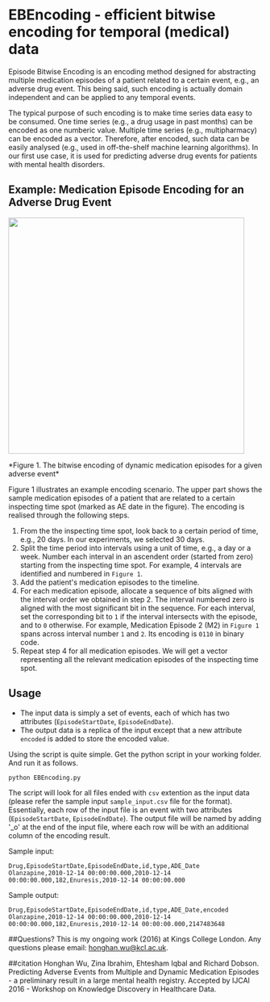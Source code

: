 # EBEncoding - efficient bitwise encoding for temporal (medical) data
Episode Bitwise Encoding is an encoding method designed for abstracting multiple medication episodes of a patient related to a certain event, e.g., an adverse drug event. This being said, such encoding is actually domain independent and can be applied to any temporal events. 

The typical purpose of such encoding is to make time series data easy to be consumed. One time series (e.g., a drug usage in past months) can be encoded as one numberic value. Multiple time series (e.g., multipharmacy) can be encoded as a vector. Therefore, after encoded, such data can be easily analysed (e.g., used in off-the-shelf machine learning algorithms). In our first use case, it is used for predicting adverse drug events for patients with mental health disorders.


## Example: Medication Episode Encoding for an Adverse Drug Event
<p>
  <img src="https://github.com/Honghan/EBEncoding/blob/master/EBEncoding/imgs/fig2.png" width="468"/>
</p>
*Figure 1. The bitwise encoding of dynamic medication episodes for a given adverse event*

Figure 1 illustrates an example encoding scenario. The upper part shows the sample medication episodes of a patient that are related to a certain inspecting time spot (marked as AE date in the figure). The encoding is realised through the following steps.

1. From the the inspecting time spot, look back to a certain period of time, e.g., 20 days. In our experiments, we selected 30 days. 
2. Split the time period into intervals using a unit of time, e.g., a day or a week. Number each interval in an ascendent order (started from zero) starting from the inspecting time spot. For example, 4 intervals are identified and numbered in `Figure 1`.
3. Add the patient's medication episodes to the timeline. 
4. For each medication episode, allocate a sequence of bits aligned with the interval order we obtained in step 2. The interval numbered zero is aligned with the most significant bit in the sequence. For each interval, set the corresponding bit to `1` if the interval intersects with the episode, and to `0` otherwise. For example, Medication Episode 2 (M2) in `Figure 1` spans across interval number `1` and `2`. Its encoding is `0110` in binary code.
5. Repeat step 4 for all medication episodes. We will get a vector representing all the relevant medication episodes of the inspecting time spot.

## Usage
- The input data is simply a set of events, each of which has two attributes (`EpisodeStartDate`, `EpisodeEndDate`).
- The output data is a replica of the input except that a new attribute `encoded` is added to store the encoded value.

Using the script is quite simple. Get the python script in your working folder. And run it as follows.
```
python EBEncoding.py
```
The script will look for all files ended with `csv` extention as the input data (please refer the sample input `sample_input.csv` file for the format). Essentially, each row of the input file is an event with two attributes (`EpisodeStartDate`, `EpisodeEndDate`). The output file will be named by adding '_o' at the end of the input file, where each row will be with an additional column of the encoding result.

Sample input:
```
Drug,EpisodeStartDate,EpisodeEndDate,id,type,ADE_Date
Olanzapine,2010-12-14 00:00:00.000,2010-12-14 00:00:00.000,182,Enuresis,2010-12-14 00:00:00.000
```

Sample output:
```
Drug,EpisodeStartDate,EpisodeEndDate,id,type,ADE_Date,encoded
Olanzapine,2010-12-14 00:00:00.000,2010-12-14 00:00:00.000,182,Enuresis,2010-12-14 00:00:00.000,2147483648
```

##Questions?
This is my ongoing work (2016) at Kings College London. Any questions please email: honghan.wu@kcl.ac.uk.

##citation
Honghan Wu, Zina Ibrahim, Ehtesham Iqbal and Richard Dobson. Predicting Adverse Events from Multiple and Dynamic Medication Episodes - a preliminary result in a large mental health registry. Accepted by IJCAI 2016 - Workshop on Knowledge Discovery in Healthcare Data.
